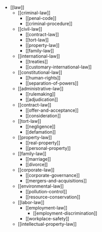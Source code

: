 - [[law]]
  - [[criminal-law]]
    - [[penal-code]]
    - [[criminal-procedure]]
  - [[civil-law]]
    - [[contract-law]]
    - [[tort-law]]
    - [[property-law]]
    - [[family-law]]
  - [[international-law]]
    - [[treaties]]
    - [[customary-international-law]]
  - [[constitutional-law]]
    - [[human-rights]]
    - [[separation-of-powers]]
  - [[administrative-law]]
    - [[rulemaking]]
    - [[adjudication]]
  - [[contract-law]]
    - [[offer-and-acceptance]]
    - [[consideration]]
  - [[tort-law]]
    - [[negligence]]
    - [[defamation]]
  - [[property-law]]
    - [[real-property]]
    - [[personal-property]]
  - [[family-law]]
    - [[marriage]]
    - [[divorce]]
  - [[corporate-law]]
    - [[corporate-governance]]
    - [[mergers-and-acquisitions]]
  - [[environmental-law]]
    - [[pollution-control]]
    - [[resource-conservation]]
  - [[labor-law]]
    - [[employment-law]]
      - [[employment-discrimination]]
    - [[workplace-safety]]
  - [[intellectual-property-law]]
